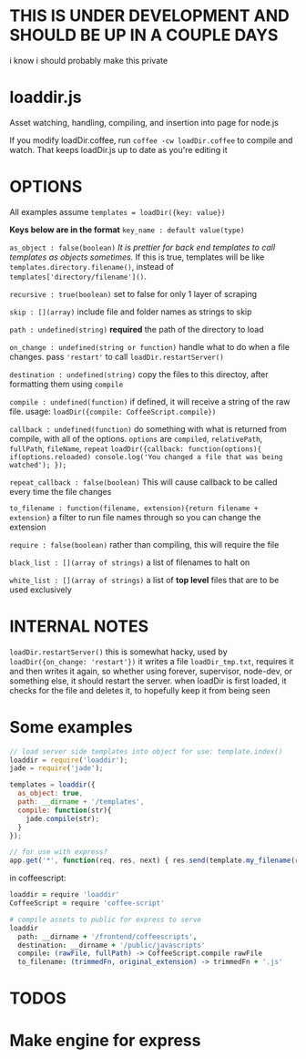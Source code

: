 THIS IS UNDER DEVELOPMENT AND SHOULD BE UP IN A COUPLE DAYS
===========================================================
i know i should probably make this private

loaddir.js
==========

Asset watching, handling, compiling, and insertion into page for node.js


If you modify loadDir.coffee, run `coffee -cw loadDir.coffee` to compile and watch. That keeps loadDir.js up to date as you're editing it


OPTIONS
=======

All examples assume `templates = loadDir({key: value})`

__Keys below are in the format__
`key_name : default value(type)`


`as_object : false(boolean)`
_It is prettier for back end templates to call templates as objects sometimes._
If this is true, templates will be like `templates.directory.filename()`, instead of `templates['directory/filename']()`.


`recursive : true(boolean)`
set to false for only 1 layer of scraping

`skip : [](array)`
include file and folder names as strings to skip

`path : undefined(string)` __required__
the path of the directory to load

`on_change : undefined(string or function)`
handle what to do when a file changes.  pass `'restart'` to call `loadDir.restartServer()`

`destination : undefined(string)`
copy the files to this directoy, after formatting them using `compile`

`compile : undefined(function)`
if defined, it will receive a string of the raw file.  usage: `loadDir({compile: CoffeeScript.compile})`

`callback : undefined(function)`
do something with what is returned from compile, with all of the options.
`options` are `compiled`, `relativePath`, `fullPath`, `fileName`, `repeat`
`loadDir({callback: function(options){
  if(options.reloaded) console.log('You changed a file that was being watched');
});`

`repeat_callback : false(boolean)`
This will cause callback to be called every time the file changes

`to_filename : function(filename, extension){return filename + extension}`
a filter to run file names through so you can change the extension

`require : false(boolean)`
rather than compiling, this will require the file

`black_list : [](array of strings)`
a list of filenames to halt on

`white_list : [](array of strings)`
a list of __top level__ files that are to be used exclusively

INTERNAL NOTES
==============

`loadDir.restartServer()`
this is somewhat hacky, used by `loadDir({on_change: 'restart'})`
it writes a file `loadDir_tmp.txt`,  requires it and then writes it again, so whether using forever, supervisor, node-dev, or something else, it should restart the server.
when loadDir is first loaded, it checks for the file and deletes it, to hopefully keep it from being seen




Some examples
=============

```javascript
// load server side templates into object for use: template.index()
loaddir = require('loaddir');
jade = require('jade');

templates = loaddir({
  as_object: true,
  path: __dirname + '/templates',
  compile: function(str){
    jade.compile(str);
  }
});

// for use with express?
app.get('*', function(req, res, next) { res.send(template.my_filename(req)); });
```


in coffeescript:
```coffeescript
loaddir = require 'loaddir'
CoffeeScript = require 'coffee-script'

# compile assets to public for express to serve
loaddir
  path: __dirname + '/frontend/coffeescripts',
  destination: __dirname + '/public/javascripts'
  compile: (rawFile, fullPath) -> CoffeeScript.compile rawFile
  to_filename: (trimmedFn, original_extension) -> trimmedFn + '.js'
```



TODOS
====

# Make engine for express
